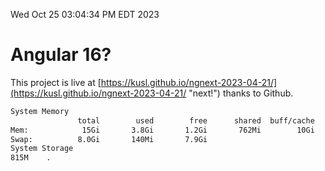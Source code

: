 Wed Oct 25 03:04:34 PM EDT 2023

# Angular 16?


This project is live at [https://kusl.github.io/ngnext-2023-04-21/](https://kusl.github.io/ngnext-2023-04-21/ "next!") thanks to Github.

```bash
System Memory
               total        used        free      shared  buff/cache   available
Mem:            15Gi       3.8Gi       1.2Gi       762Mi        10Gi        10Gi
Swap:          8.0Gi       140Mi       7.9Gi
System Storage
815M	.
```
